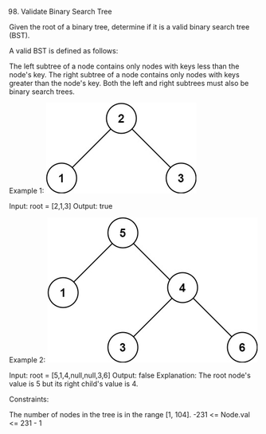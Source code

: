 98. Validate Binary Search Tree

Given the root of a binary tree, determine if it is a valid binary search tree (BST).

A valid BST is defined as follows:

The left
subtree
 of a node contains only nodes with keys less than the node's key.
The right subtree of a node contains only nodes with keys greater than the node's key.
Both the left and right subtrees must also be binary search trees.


Example 1:
![](image.png)

Input: root = [2,1,3]
Output: true


Example 2:
![](image-1.png)

Input: root = [5,1,4,null,null,3,6]
Output: false
Explanation: The root node's value is 5 but its right child's value is 4.


Constraints:

The number of nodes in the tree is in the range [1, 104].
-231 <= Node.val <= 231 - 1


